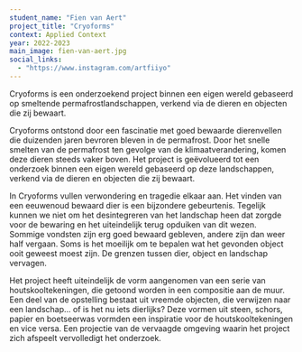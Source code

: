 ```yaml
---
student_name: "Fien van Aert"
project_title: "Cryoforms"
context: Applied Context
year: 2022-2023
main_image: fien-van-aert.jpg
social_links:
  - "https://www.instagram.com/artfiiyo"
---
```

Cryoforms is een onderzoekend project binnen een eigen wereld gebaseerd op smeltende permafrostlandschappen, verkend via de dieren en objecten die zij bewaart.

Cryoforms ontstond door een fascinatie met goed bewaarde dierenvellen die duizenden jaren bevroren bleven in de permafrost. Door het snelle smelten van de permafrost ten gevolge van de klimaatverandering, komen deze dieren steeds vaker boven. Het project is geëvolueerd tot een onderzoek binnen een eigen wereld gebaseerd op deze landschappen, verkend via de dieren en objecten die zij bewaart. 

In Cryoforms vullen verwondering en tragedie elkaar aan. Het vinden van een eeuwenoud bewaard dier is een bijzondere gebeurtenis. Tegelijk kunnen we niet om het desintegreren van het landschap heen dat zorgde voor de bewaring en het uiteindelijk terug opduiken van dit wezen. Sommige vondsten zijn erg goed bewaard gebleven, andere zijn dan weer half vergaan. Soms is het moeilijk om te bepalen wat het gevonden object ooit geweest moest zijn. De grenzen tussen dier, object en landschap vervagen.

Het project heeft uiteindelijk de vorm aangenomen van een serie van houtskooltekeningen, die getoond worden in een compositie aan de muur. Een deel van de opstelling bestaat uit vreemde objecten, die verwijzen naar een landschap… of is het nu iets dierlijks? Deze vormen uit steen, schors, papier en boetseerwas vormden een inspiratie voor de houtskooltekeningen en vice versa. Een projectie van de vervaagde omgeving waarin het project zich afspeelt vervolledigt het onderzoek.